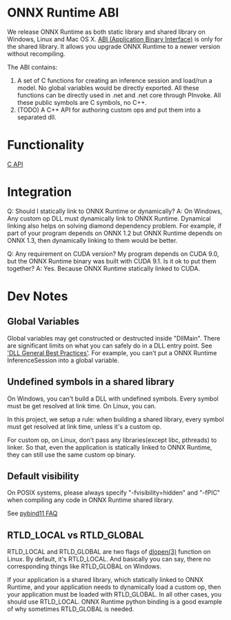 # ONNX Runtime ABI

We release ONNX Runtime as both static library and shared library on Windows, Linux and Mac OS X. [ABI (Application Binary Interface)](https://en.wikipedia.org/wiki/Application_binary_interface) is only for the shared library. It allows you upgrade ONNX Runtime to a newer version without recompiling.

The ABI contains:

1. A set of C functions for creating an inference session and load/run a model. No global variables would be directly exported. All these functions can be directly used in .net and .net core through PInvoke. All these public symbols are C symbols, no C++.
2. (TODO) A C++ API for authoring custom ops and put them into a separated dll.

# Functionality
[C API](C_API.md)

# Integration
Q: Should I statically link to ONNX Runtime or dynamically?
A: On Windows, Any custom op DLL must dynamically link to ONNX Runtime.
Dynamical linking also helps on solving diamond dependency problem. For example, if part of your program depends on ONNX 1.2 but ONNX Runtime depends on ONNX 1.3, then dynamically linking to them would be better.

Q: Any requirement on CUDA version? My program depends on CUDA 9.0, but the ONNX Runtime binary was built with CUDA 9.1. Is it ok to put them together?
A: Yes. Because ONNX Runtime statically linked to CUDA.

# Dev Notes

## Global Variables
Global variables may get constructed or destructed inside "DllMain". There are significant limits on what you can safely do in a DLL entry point. See ['DLL General Best Practices'](https://docs.microsoft.com/en-us/windows/desktop/dlls/dynamic-link-library-best-practices). For example, you can't put a ONNX Runtime InferenceSession into a global variable.

## Undefined symbols in a shared library
On Windows, you can't build a DLL with undefined symbols. Every symbol must be get resolved at link time. On Linux, you can.

In this project, we setup a rule: when building a shared library, every symbol must get resolved at link time, unless it's a custom op.

For custom op, on Linux, don't pass any libraries(except libc, pthreads) to linker. So that, even the application is statically linked to ONNX Runtime, they can still use the same custom op binary.


## Default visibility
On POSIX systems, please always specify "-fvisibility=hidden" and "-fPIC" when compiling any code in ONNX Runtime shared library.

 See [pybind11 FAQ](https://github.com/pybind/pybind11/blob/master/docs/faq.rst#someclass-declared-with-greater-visibility-than-the-type-of-its-field-someclassmember--wattributes)


## RTLD_LOCAL vs RTLD_GLOBAL
RTLD_LOCAL and RTLD_GLOBAL are two flags of [dlopen(3)](http://pubs.opengroup.org/onlinepubs/9699919799/functions/dlopen.html) function on Linux. By default, it's RTLD_LOCAL. And basically you can say, there no corresponding things like RTLD_GLOBAL on Windows.

If your application is a shared library, which statically linked to ONNX Runtime, and your application needs to dynamically load a custom op, then your application must be loaded with RTLD_GLOBAL. In all other cases, you should use RTLD_LOCAL. ONNX Runtime python binding is a good example of why sometimes RTLD_GLOBAL is needed.
